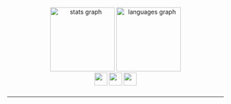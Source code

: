 
###

<div align="center">
  <img src="https://github-readme-stats.vercel.app/api?username=kenzz55&hide_title=false&hide_rank=false&show_icons=true&include_all_commits=true&count_private=true&disable_animations=false&theme=outrun&locale=en&hide_border=false" height="150" alt="stats graph"  />
  <img src="https://github-readme-stats.vercel.app/api/top-langs?username=kenzz55&locale=en&hide_title=false&layout=compact&card_width=320&langs_count=5&theme=outrun&hide_border=false" height="150" alt="languages graph"  />
  <br/>
  <img src="https://github.com/user-attachments/assets/b793575d-f7ca-4124-9ebb-64f01b6ea727" height="30" />
  <img src="https://github.com/user-attachments/assets/a263600c-ac77-49b6-b5c1-b6e90101dfbe" height="30" />
  <img src="https://github.com/user-attachments/assets/8fa108e8-d4a7-496c-8b5d-8b6e9f365313" height="30" />
  <br />
<!--   <img
    src="https://img.shields.io/badge/tistory-E5511E?style=badge&logo=Tistory&logoColor=white"
    alt="Kenz5 Badge"
  /><img
    src="https://img.shields.io/badge/youtube-FF0000?style=badge&logo=youtube&logoColor=white"
    alt="Kenz5 Badge"
  /> -->
</div>

###

---



  

